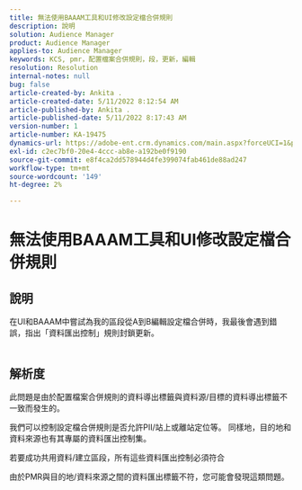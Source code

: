 ```yaml
---
title: 無法使用BAAAM工具和UI修改設定檔合併規則
description: 說明
solution: Audience Manager
product: Audience Manager
applies-to: Audience Manager
keywords: KCS, pmr，配置檔案合併規則，段，更新，編輯
resolution: Resolution
internal-notes: null
bug: false
article-created-by: Ankita .
article-created-date: 5/11/2022 8:12:54 AM
article-published-by: Ankita .
article-published-date: 5/11/2022 8:17:43 AM
version-number: 1
article-number: KA-19475
dynamics-url: https://adobe-ent.crm.dynamics.com/main.aspx?forceUCI=1&pagetype=entityrecord&etn=knowledgearticle&id=19c23222-02d1-ec11-a7b5-0022480a8d10
exl-id: c2ec7bf0-20e4-4ccc-ab8e-a192be0f9190
source-git-commit: e8f4ca2dd578944d4fe399074fab461de88ad247
workflow-type: tm+mt
source-wordcount: '149'
ht-degree: 2%

---
```


# 無法使用BAAAM工具和UI修改設定檔合併規則

## 說明

在UI和BAAAM中嘗試為我的區段從A到B編輯設定檔合併時，我最後會遇到錯誤，指出「資料匯出控制」規則封鎖更新。
<br> 

## 解析度


此問題是由於配置檔案合併規則的資料導出標籤與資料源/目標的資料導出標籤不一致而發生的。

我們可以控制設定檔合併規則是否允許PII/站上或離站定位等。 同樣地，目的地和資料來源也有其專屬的資料匯出控制集。

若要成功共用資料/建立區段，所有這些資料匯出控制必須符合

由於PMR與目的地/資料來源之間的資料匯出標籤不符，您可能會發現這類問題。
